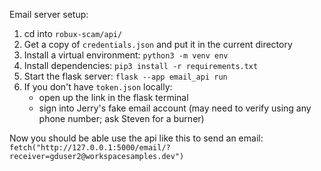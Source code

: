 Email server setup:

1. cd into `robux-scam/api/`
2. Get a copy of `credentials.json` and put it in the current directory
3. Install a virtual environment: `python3 -m venv env`
4. Install dependencies: `pip3 install -r requirements.txt`
5. Start the flask server: `flask --app email_api run`
6. If you don't have `token.json` locally:
    - open up the link in the flask terminal
    - sign into Jerry's fake email account (may need to verify using any phone number; ask Steven for a burner)

Now you should be able use the api like this to send an email:
`fetch("http://127.0.0.1:5000/email/?receiver=gduser2@workspacesamples.dev")`
